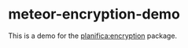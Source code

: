 # meteor-encryption-demo
This is a demo for the [planifica:encryption](https://github.com/Planifica/encryption) package.
